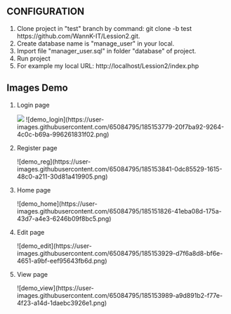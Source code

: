 <h2>CONFIGURATION</h2>
<ol>
    <li>Clone project in "test" branch by command: git clone -b test https://github.com/WannK-IT/Lession2.git.</li>
    <li>Create database name is "manage_user" in your local.</li>
    <li>Import file "manager_user.sql" in folder "database" of project.</li>
    <li>Run project</li>
    <li>For example my local URL: http://localhost/Lession2/index.php</li>
</ol>

<h2>Images Demo</h2>
<ol>
    <li><p>Login page</p></li>
    <img src="https://user-images.githubusercontent.com/65084795/185153779-20f7ba92-9264-4c0c-b69a-996261831f02.png">
    ![demo_login](https://user-images.githubusercontent.com/65084795/185153779-20f7ba92-9264-4c0c-b69a-996261831f02.png)
    <li><p>Register page</p></li>
    ![demo_reg](https://user-images.githubusercontent.com/65084795/185153841-0dc85529-1615-48c0-a211-30d81a419905.png)
    <li><p>Home page</p></li>
    ![demo_home](https://user-images.githubusercontent.com/65084795/185151826-41eba08d-175a-43d7-a4e3-6246b09f8bc5.png)
    <li><p>Edit page</p></li>
    ![demo_edit](https://user-images.githubusercontent.com/65084795/185153929-d7f6a8d8-bf6e-4651-a9bf-eef95643fb6d.png)
    <li><p>View page</p></li>
    ![demo_view](https://user-images.githubusercontent.com/65084795/185153989-a9d891b2-f77e-4f23-a14d-1daebc3926e1.png)
</ol>

